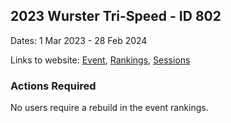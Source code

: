 ## 2023 Wurster Tri-Speed - ID 802

Dates: 1 Mar 2023 - 28 Feb 2024

Links to website: [Event](https://www.gps-speedsurfing.com/default.aspx?mnu=event&val=802), [Rankings](https://www.gps-speedsurfing.com/default.aspx?mnu=eventranking&val=802), [Sessions](https://www.gps-speedsurfing.com/default.aspx?mnu=eventsessions&val=802)

### Actions Required

No users require a rebuild in the event rankings.

